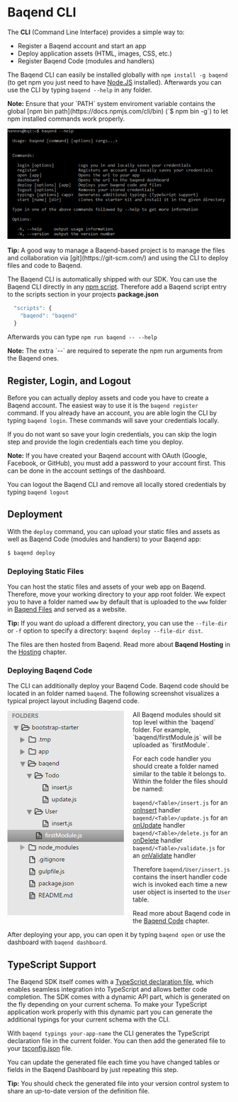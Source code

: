 # Baqend CLI

The **CLI** (Command Line Interface) provides a simple way to:

 - Register a Baqend account and start an app 
 - Deploy application assets (HTML, images, CSS, etc.)
 - Register Baqend Code (modules and handlers)

The Baqend CLI can easily be installed globally with `npm install -g baqend` (to get npm you just need to have [Node.JS](https://nodejs.org/en/download/) installed). Afterwards you can use the CLI
by typing `baqend --help` in any folder.

 <div class="note"><strong>Note:</strong> Ensure that your `PATH` system enviroment variable contains the global
 [npm bin path](https://docs.npmjs.com/cli/bin) (`$ npm bin -g`) to let npm installed commands work properly.</div>

![Baqend CLI](cli.png)

 <div class="tip"><strong>Tip:</strong> A good way to manage a Baqend-based project is to manage the files and collaboration via [git](https://git-scm.com/) and using the CLI to deploy files and code to Baqend.</div>

The Baqend CLI is automatically shipped with our SDK. You can use the Baqend CLI directly in any [npm script](https://docs.npmjs.com/misc/scripts).
Therefore add a Baqend script entry to the scripts section in your projects **package.json**

```js
  "scripts": {
    "baqend": "baqend"
  }
```

Afterwards you can type `npm run baqend -- --help`
<div class="note"><strong>Note:</strong> The extra `--` are required to seperate the npm run arguments from the Baqend ones.</div>


## Register, Login, and Logout

Before you can actually deploy assets and code you have to create a Baqend account.
The easiest way to use it is the `baqend register` command.
If you already have an account, you are able login the CLI by typing
`baqend login`.
These commands will save your credentials locally.

If you do not want so save your login credentials, you can skip the login step and provide the login
credentials each time you deploy.

<div class="note">
  <strong>Note:</strong>
  If you have created your Baqend account with OAuth (Google, Facebook, or GitHub), you must add a password to your account first.
  This can be done in the account settings of the dashboard.
</div>

You can logout the Baqend CLI and remove all locally stored credentials by typing `baqend logout`


## Deployment
 
With the `deploy` command, you can upload your static files and assets as well as Baqend Code (modules and handlers) to your Baqend app:

```bash
$ baqend deploy
```

### Deploying Static Files
You can host the static files and assets of your web app on Baqend.
Therefore, move your working directory to your app root folder.
We expect you to have a folder named `www` by default that is uploaded to the `www` folder in [Baqend Files](../files) and served as a website.

<div class="tip">
  <strong>Tip:</strong>
  If you want do upload a different directory, you can use the <code>--file-dir</code> or <code>-f</code> option to specify a directory:
  <code>baqend deploy --file-dir dist</code>.
</div>

The files are then hosted from Baqend.
Read more about **Baqend Hosting** in the [Hosting](../hosting) chapter.

### Deploying Baqend Code
The CLI can additionally deploy your Baqend Code. Baqend code should be located in an folder named `baqend`.
The following screenshot visualizes a typical project layout including Baqend code.

 <div class="clearfix">
    <img src="cli-project.png" alt="CLI Project Layout" style="float: left; margin: 0 20px 20px 0">
All Baqend modules should sit top level within the `baqend` folder.
For example, `baqend/firstModule.js` will be uploaded as `firstModule`.

For each code handler you should create a folder named similar to the table 
it belongs to. Within the folder the files should be named:
  
`baqend/<Table>/insert.js` for an [onInsert](../baqend-code#oninsert-and-onupdate) handler <br>
`baqend/<Table>/update.js` for an [onUpdate](../baqend-code#oninsert-and-onupdate) handler <br>
`baqend/<Table>/delete.js` for an [onDelete](../baqend-code#ondelete) handler <br>
`baqend/<Table>/validate.js` for an [onValidate](../baqend-code#onvalidate) handler
       
Therefore `baqend/User/insert.js` contains the insert handler code wich is invoked each time a new user object is inserted
to the `User` table. 

Read more about Baqend code in the [Baqend Code](../baqend-code) chapter.
       
</div>

After deploying your app, you can open it by typing `baqend open` or use the dashboard with `baqend dashboard`.

## TypeScript Support

The Baqend SDK itself comes with a [TypeScript declaration file](https://www.typescriptlang.org/docs/handbook/declaration-files/introduction.html),
which enables seamless integration into TypeScript and allows better code completion.
The SDK comes with a dynamic API part, which is generated on the fly depending on your current schema.
To make your TypeScript application work properly with this dynamic part you can generate the additional typings for your 
current schema with the CLI.

With `baqend typings your-app-name` the CLI generates the TypeScript declaration file in the current folder.
You can then add the generated file to your [tsconfig.json](https://www.typescriptlang.org/docs/handbook/tsconfig-json.html) file.

You can update the generated file each time you have changed tables or fields in the Baqend Dashboard by just repeating this step.

 <div class="tip"><strong>Tip:</strong> You should check the generated file into your version control system to
 share an up-to-date version of the definition file.</div>
